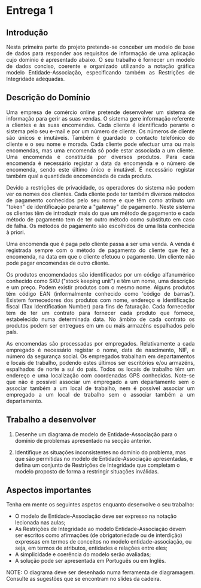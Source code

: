 
# Entrega 1

## Introdução
<p = align="justify">
Nesta primeira parte do projeto pretende-se conceber um modelo de base de dados para responder aos
requisitos de informação de uma aplicação cujo domínio é apresentado abaixo. O seu trabalho é
fornecer um modelo de dados conciso, coerente e organizado utilizando a notação gráfica modelo
Entidade-Associação, especificando também as Restrições de Integridade adequadas.
</p>

## Descrição do Domínio

<p = align="justify">
Uma empresa de comércio online pretende desenvolver um sistema de informação para gerir as suas
vendas. O sistema gere informação referente a clientes e às suas encomendas. Cada cliente é identificado perante
o sistema pelo seu e-mail e por um número de cliente. Os números de cliente são únicos e imutáveis.
Também é guardado o contacto telefónico do cliente e o seu nome e morada.
Cada cliente pode efectuar uma ou mais encomendas, mas uma encomenda só pode estar associada a
um cliente. Uma encomenda é constituída por diversos produtos. Para cada encomenda é necessário
registar a data da encomenda e o número de encomenda, sendo este último único e imutável. É
necessário registar também qual a quantidade encomendada de cada produto.
</p>
<p = align="justify">
Devido a restrições de privacidade, os operadores do sistema não podem ver os nomes dos clientes.
Cada cliente pode ter também diversos métodos de pagamento conhecidos pelo seu nome e que têm
como atributo um "token" de identificação perante a "gateway" de pagamento. Neste sistema os clientes
têm de introduzir mais do que um método de pagamento e cada método de pagamento tem de ter outro
método como substituto em caso de falha. Os métodos de pagamento são escolhidos de uma lista
conhecida à priori.
</p>
<p = align="justify">
Uma encomenda que é paga pelo cliente passa a ser uma venda. A venda é registrada sempre com o
método de pagamento do cliente que fez a encomenda, na data em que o cliente efetuou o pagamento.
Um cliente não pode pagar encomendas de outro cliente.
</p>
<p = align="justify">
Os produtos encomendados são identificados por um código alfanumérico conhecido como SKU ("stock
keeping unit") e têm um nome, uma descrição e um preço. Podem existir produtos com o mesmo nome.
Alguns produtos têm código EAN (informalmente conhecido como 'código de barras'). Existem
fornecedores dos produtos com nome, endereço e identificação fiscal (Tax Identification Number) para
fins de faturação. Cada fornecedor tem de ter um contrato para fornecer cada produto que fornece,
estabelecido numa determinada data. No âmbito de cada contrato os produtos podem ser entregues em
um ou mais armazéns espalhados pelo país.
</p>
<p = align="justify">
As encomendas são processadas por empregados. Relativamente a cada empregado é necessário
registar o nome, data de nascimento, NIF, e número da segurança social. Os empregados trabalham em
departamentos e locais de trabalho, podendo estes últimos ser escritórios e/ou armazéns, espalhados de norte a sul do país. Todos os locais de trabalho têm um endereço e uma localização com coordenadas
GPS conhecidas. Note-se que não é possível associar um empregado a um departamento sem o associar
também a um local de trabalho, nem é possível associar um empregado a um local de trabalho sem o
associar também a um departamento.
</p>

## Trabalho a desenvolver

1. Desenhe um diagrama de modelo de Entidade-Associação para o domínio de problemas
apresentado na secção anterior.

2. Identifique as situações inconsistentes no domínio do problema, mas que são permitidas no
modelo de Entidade-Associação apresentadas, e defina um conjunto de Restrições de
Integridade que completam o modelo proposto de forma a restringir situações inválidas.


## Aspectos importantes
<p = align="justify">
Tenha em mente os seguintes aspetos enquanto desenvolve o seu trabalho:
</p>

* O modelo de Entidade-Associação deve ser expresso na notação lecionada nas aulas;
* As Restrições de Integridade ao modelo Entidade-Associação devem ser escritos como
afirmações (de obrigatoriedade ou de interdição) expressas em termos de conceitos no modelo
entidade-associação, ou seja, em termos de atributos, entidades e relações entre eles;
* A simplicidade e coerência do modelo serão avaliadas;
* A solução pode ser apresentada em Português ou em Inglês.

<p = align="justify">
NOTE: O diagrama deve ser desenhado numa ferramenta de diagramagem. Consulte as sugestões que se
encontram no slides da cadeira.
</p>
